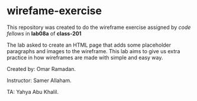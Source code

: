 # wirefame-exercise
This repository was created to do the wireframe exercise assigned by *code fellows* in **lab08a** of **class-201**

The lab asked to create an HTML page that adds some placeholder paragraphs and images to the wireframe. This lab aims to give us extra practice in how wireframes are made with simple and easy way. 

Created by: Omar Ramadan.

Instructor: Samer Allaham.

TA: Yahya Abu Khalil.
